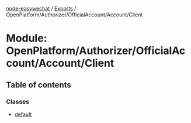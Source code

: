 [node-easywechat](../README.md) / [Exports](../modules.md) / OpenPlatform/Authorizer/OfficialAccount/Account/Client

# Module: OpenPlatform/Authorizer/OfficialAccount/Account/Client

## Table of contents

### Classes

- [default](../classes/OpenPlatform_Authorizer_OfficialAccount_Account_Client.default.md)
